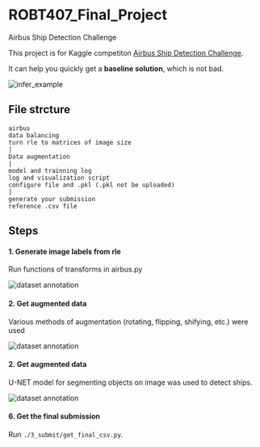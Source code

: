 # ROBT407_Final_Project
Airbus Ship Detection Challenge

This project is for Kaggle competiton [Airbus Ship Detection Challenge](https://www.kaggle.com/c/airbus-ship-detection).

It can help you quickly get a **baseline solution**, which is not bad.

![infer_example](https://github.com/abylay2018/ROBT407_Final_Project/blob/master/images/infer_example.jpg)



## File strcture

    airbus                         
    data balancing                
    turn rle to matrices of image size
    |
    Data augmentation   
    |
    model and trainning log
    log and visualization script
    configure file and .pkl (.pkl not be uploaded)
    |
    generate your submission
    reference .csv file





## Steps

#### 1. Generate image labels from rle 

Run functions of transforms in airbus.py

![dataset annotation](https://github.com/pascal1129/kaggle_airbus_ship_detection/blob/master/images/annotation.png)



#### 2. Get augmented data

Various methods of augmentation (rotating, flipping, shifying, etc.) were used

![dataset annotation](https://github.com/pascal1129/kaggle_airbus_ship_detection/blob/master/images/111.png)

  
#### 2. Get augmented data

U-NET model for segmenting objects on image was used to detect ships.

![dataset annotation](https://github.com/pascal1129/kaggle_airbus_ship_detection/blob/master/images/222.png)




#### 6. Get the final submission

Run `./3_submit/get_final_csv.py`.
